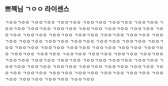 ## 쁘젝님 ㄱㅇㅇ 라이센스

ㄱㅇㅇㄱㅇㅇ ㄱㅇㅇㄱㅇㅇ ㄱㅇㅇㄱㅇㅇ ㄱㅇㅇㄱㅇㅇ ㄱㅇㅇㄱㅇㅇ ㄱㅇㅇㄱㅇㅇ ㄱㅇㅇㄱㅇㅇ ㄱㅇㅇㄱㅇㅇ ㄱㅇㅇㄱㅇㅇ ㄱㅇㅇㄱㅇㅇ ㄱㅇㅇㄱㅇㅇ ㄱㅇㅇㄱㅇㅇ ㄱㅇㅇㄱㅇㅇ ㄱㅇㅇㄱㅇㅇ ㄱㅇㅇㄱㅇㅇ ㄱㅇㅇㄱㅇㅇ ㄱㅇㅇㄱㅇㅇ ㄱㅇㅇㄱㅇㅇ ㄱㅇㅇㄱㅇㅇ ㄱㅇㅇㄱㅇㅇ ㄱㅇㅇㄱㅇㅇ ㄱㅇㅇㄱㅇㅇ ㄱㅇㅇㄱㅇㅇ ㄱㅇㅇㄱㅇㅇ ㄱㅇㅇㄱㅇㅇ ㄱㅇㅇㄱㅇㅇ ㄱㅇㅇㄱㅇㅇ ㄱㅇㅇㄱㅇㅇ ㄱㅇㅇㄱㅇㅇ ㄱㅇㅇㄱㅇㅇ ㄱㅇㅇㄱㅇㅇ ㄱㅇㅇㄱㅇㅇ ㄱㅇㅇㄱㅇㅇ ㄱㅇㅇㄱㅇㅇ ㄱㅇㅇㄱㅇㅇ ㄱㅇㅇㄱㅇㅇ ㄱㅇㅇㄱㅇㅇ ㄱㅇㅇㄱㅇㅇ ㄱㅇㅇㄱㅇㅇ ㄱㅇㅇㄱㅇㅇ ㄱㅇㅇㄱㅇㅇ ㄱㅇㅇㄱㅇㅇ ㄱㅇㅇㄱㅇㅇ ㄱㅇㅇㄱㅇㅇ ㄱㅇㅇㄱㅇㅇ ㄱㅇㅇㄱㅇㅇ ㄱㅇㅇㄱㅇㅇ ㄱㅇㅇㄱㅇㅇ ㄱㅇㅇㄱㅇㅇ ㄱㅇㅇㄱㅇㅇ ㄱㅇㅇㄱㅇㅇ ㄱㅇㅇㄱㅇㅇ ㄱㅇㅇㄱㅇㅇ ㄱㅇㅇㄱㅇㅇ ㄱㅇㅇㄱㅇㅇ ㄱㅇㅇㄱㅇㅇ ㄱㅇㅇㄱㅇㅇ ㄱㅇㅇㄱㅇㅇ ㄱㅇㅇㄱㅇㅇ 
